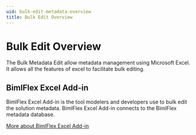 ```yaml
---
uid: bulk-edit-metadata-overview
title: Bulk Edit Overview
---
```


# Bulk Edit Overview

The Bulk Metadata Edit allow metadata management using Microsoft Excel. It allows all the features of excel to facilitate bulk editing.

## BimlFlex Excel Add-in

BimlFlex Excel Add-in is the tool modelers and developers use to bulk edit the solution metadata. BimlFlex Excel Add-in connects to the BimlFlex metadata database.

[More about BimlFlex Excel Add-in](xref:bimlflex-excel-add-in)
